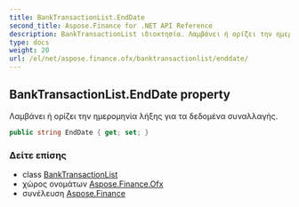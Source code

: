 ```yaml
---
title: BankTransactionList.EndDate
second_title: Aspose.Finance for .NET API Reference
description: BankTransactionList ιδιοκτησία. Λαμβάνει ή ορίζει την ημερομηνία λήξης για τα δεδομένα συναλλαγής.
type: docs
weight: 20
url: /el/net/aspose.finance.ofx/banktransactionlist/enddate/
---
```

## BankTransactionList.EndDate property

Λαμβάνει ή ορίζει την ημερομηνία λήξης για τα δεδομένα συναλλαγής.

```csharp
public string EndDate { get; set; }
```

### Δείτε επίσης

* class [BankTransactionList](../)
* χώρος ονομάτων [Aspose.Finance.Ofx](../../banktransactionlist/)
* συνέλευση [Aspose.Finance](../../../)


